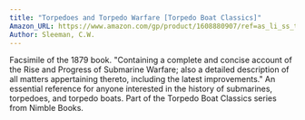 ```yaml
---
title: "Torpedoes and Torpedo Warfare [Torpedo Boat Classics]"
Amazon_URL: https://www.amazon.com/gp/product/1608880907/ref=as_li_ss_tl?ie=UTF8&linkCode=ll1&tag=internetbo00a-20
Author: Sleeman, C.W.
---
```

Facsimile of the 1879 book.  "Containing a complete and concise account of the Rise and Progress of Submarine Warfare; also a detailed description of all matters appertaining thereto, including the latest improvements." An essential reference for anyone interested in the history of submarines, torpedoes, and torpedo boats. Part of the Torpedo Boat Classics series from Nimble Books.